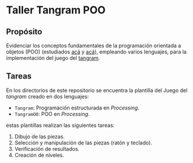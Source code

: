 ﻿# Taller Tangram POO

## Propósito

Evidenciar los conceptos fundamentales de la programación orientada a objetos (POO) (estudiados [acá](http://objetos.github.io/objects) y [acá](http://objetos.github.io/polymorphism)), empleando varios lenguajes, para la implementación del juego del [tangram](https://en.wikipedia.org/wiki/Tangram).

## Tareas

En los directorios de este repositorio se encuentra la plantilla del Juego del *tangram* creado en dos lenguajes:

* `Tangram`: Programación estructurada en _Processing_.
* `TangramOO`: POO en _Processing_.

estas plantillas realizan las siguientes tareas:

1. Dibujo de las piezas.
2. Selección y manipulación de las piezas (ratón y teclado).
3. Verificación de resultados.
4. Creación de niveles.
